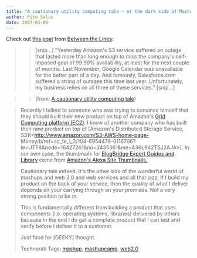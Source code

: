 ```yaml
---
title: "A cautionary utility computing tale – or the dark side of Mashups"
author: Pito Salas
date: 2007-01-06
---
```




Check out [this post](<http://feeds.feedburner.com/~r/zdnet/BTL/~3/71375022/>)
from [Between the Lines](<http://blogs.zdnet.com/BTL>):

>

>> [snip…] "Yesterday Amazon's S3 service suffered an outage that lasted more
than long enough to miss the company's self-imposed goal of 99.99%
availability, at least for the next couple of months. Last November, Google
Calendar was unavailable for the better part of a day. And famously,
Salesforce.com suffered a string of outages this time last year.
Unfortunately, my business relies on all three of these services." [snip…]

>>

>> (from: [A cautionary utility computing
tale](<http://feeds.feedburner.com/~r/zdnet/BTL/~3/71375022/>))

>
> Recently I talked to someone who was trying to convince himself that they
> should built their new product on top of Amazon's [Grid Computing platform
> (EC2)](<http://www.amazon.com/gp/browse.html?node=201590011>). I know of
> another company who has built their new product on top of [Amazon's
> Distributed Storage Service, S3](<http://www.amazon.com/S3-AWS-home-page-
> Money/b/ref=sc_fe_l_2/104-6954476-0116706?ie=UTF8&node=16427261&no=3435361&me=A36L942TSJ2AJA>).
> In our own case, the thumbnails for [BlogBridge Expert Guides and
> Library](<http://library.blogbridge.com/>) come from [Amazon's Alexa Site
> Thumbnails.](<http://www.amazon.com/gp/browse.html?node=236156011>)
>
> Cautionary tale indeed. It's the other side of the wonderful world of
> mashups and web 2.0 and web services and all that jazz. If I build my
> product on the back of your service, then the quality of what I deliver
> depends on your carrying through on your promises. Not a very strong
> position to be in.
>
> This is fundamentally different from building a product that uses components
> (i.e. operating systems, libraries) delivered by others because in the end I
> do get a complete product that I can test and verify before I deliver it to
> a customer.
>
> Just food for [GEEKY] thought.  
>
>
> Technorati Tags: [mashup](<http://www.technorati.com/tag/mashup>),
> [mashupcamp](<http://www.technorati.com/tag/mashupcamp>),
> [web2.0](<http://www.technorati.com/tag/web2.0>)


